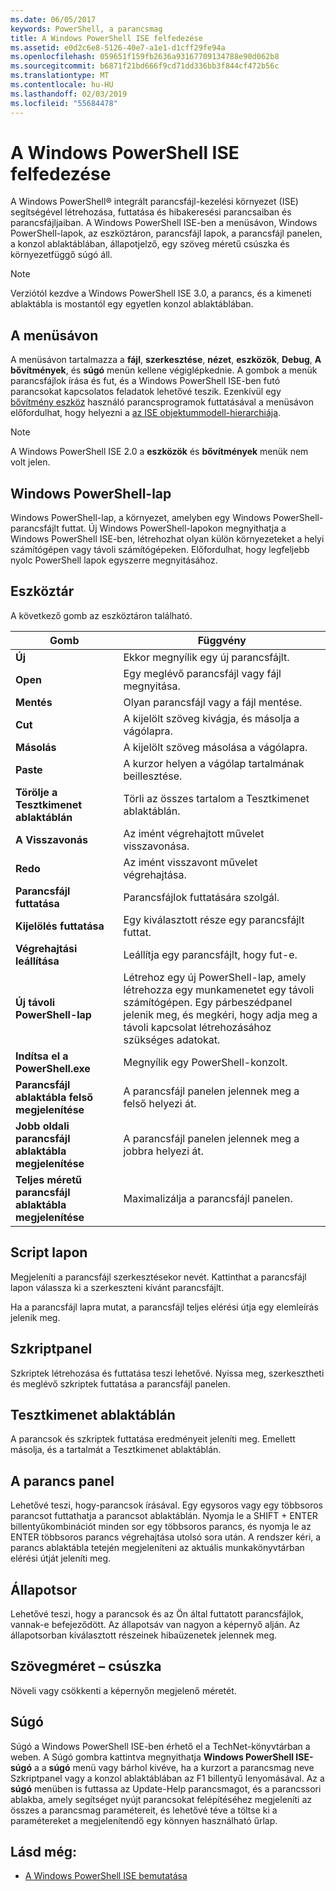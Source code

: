 ```yaml
---
ms.date: 06/05/2017
keywords: PowerShell, a parancsmag
title: A Windows PowerShell ISE felfedezése
ms.assetid: e0d2c6e8-5126-40e7-a1e1-d1cff29fe94a
ms.openlocfilehash: 059651f159fb2636a93167709134788e90d062b8
ms.sourcegitcommit: b6871f21bd666f9cd71dd336bb3f844cf472b56c
ms.translationtype: MT
ms.contentlocale: hu-HU
ms.lasthandoff: 02/03/2019
ms.locfileid: "55684478"
---
```

# <a name="exploring-the-windows-powershell-ise"></a>A Windows PowerShell ISE felfedezése

A Windows PowerShell® integrált parancsfájl-kezelési környezet (ISE) segítségével létrehozása, futtatása és hibakeresési parancsaiban és parancsfájljaiban. A Windows PowerShell ISE-ben a menüsávon, Windows PowerShell-lapok, az eszköztáron, parancsfájl lapok, a parancsfájl panelen, a konzol ablaktáblában, állapotjelző, egy szöveg méretű csúszka és környezetfüggő súgó áll.

> [!NOTE]
> Verziótól kezdve a Windows PowerShell ISE 3.0, a parancs, és a kimeneti ablaktábla is mostantól egy egyetlen konzol ablaktáblában.

## <a name="menu-bar"></a>A menüsávon

A menüsávon tartalmazza a **fájl**, **szerkesztése**, **nézet**, **eszközök**, **Debug**,  **A bővítmények**, és **súgó** menün kellene végiglépkednie. A gombok a menük parancsfájlok írása és fut, és a Windows PowerShell ISE-ben futó parancsokat kapcsolatos feladatok lehetővé teszik. Ezenkívül egy [bővítmény eszköz](../../core-powershell/ise/The-ISEAddOnTool-Object.md) használó parancsprogramok futtatásával a menüsávon előfordulhat, hogy helyezni a [az ISE objektummodell-hierarchiája](../../core-powershell/ise/The-ISE-Object-Model-Hierarchy.md).

> [!NOTE]
> A Windows PowerShell ISE 2.0 a **eszközök** és **bővítmények** menük nem volt jelen.

## <a name="windows-powershell-tabs"></a>Windows PowerShell-lap

Windows PowerShell-lap, a környezet, amelyben egy Windows PowerShell-parancsfájlt futtat. Új Windows PowerShell-lapokon megnyithatja a Windows PowerShell ISE-ben, létrehozhat olyan külön környezeteket a helyi számítógépen vagy távoli számítógépeken. Előfordulhat, hogy legfeljebb nyolc PowerShell lapok egyszerre megnyitásához.

## <a name="toolbar"></a>Eszköztár

A következő gomb az eszköztáron található.

|Gomb|Függvény|
|----------|------------|
|**Új**|Ekkor megnyílik egy új parancsfájlt.|
|**Open**|Egy meglévő parancsfájl vagy fájl megnyitása.|
|**Mentés**|Olyan parancsfájl vagy a fájl mentése.|
|**Cut**|A kijelölt szöveg kivágja, és másolja a vágólapra.|
|**Másolás**|A kijelölt szöveg másolása a vágólapra.|
|**Paste**|A kurzor helyen a vágólap tartalmának beillesztése.|
|**Törölje a Tesztkimenet ablaktáblán**|Törli az összes tartalom a Tesztkimenet ablaktáblán.|
|**A Visszavonás**|Az imént végrehajtott művelet visszavonása.|
|**Redo**|Az imént visszavont művelet végrehajtása.|
|**Parancsfájl futtatása**|Parancsfájlok futtatására szolgál.|
|**Kijelölés futtatása**|Egy kiválasztott része egy parancsfájlt futtat.|
|**Végrehajtási leállítása**|Leállítja egy parancsfájlt, hogy fut-e.|
|**Új távoli PowerShell-lap**|Létrehoz egy új PowerShell-lap, amely létrehozza egy munkamenetet egy távoli számítógépen. Egy párbeszédpanel jelenik meg, és megkéri, hogy adja meg a távoli kapcsolat létrehozásához szükséges adatokat.|
|**Indítsa el a PowerShell.exe**|Megnyílik egy PowerShell-konzolt.|
|**Parancsfájl ablaktábla felső megjelenítése**|A parancsfájl panelen jelennek meg a felső helyezi át.|
|**Jobb oldali parancsfájl ablaktábla megjelenítése**|A parancsfájl panelen jelennek meg a jobbra helyezi át.|
|**Teljes méretű parancsfájl ablaktábla megjelenítése**|Maximalizálja a parancsfájl panelen.|

## <a name="script-tab"></a>Script lapon

Megjeleníti a parancsfájl szerkesztésekor nevét. Kattinthat a parancsfájl lapon válassza ki a szerkeszteni kívánt parancsfájlt.

Ha a parancsfájl lapra mutat, a parancsfájl teljes elérési útja egy elemleírás jelenik meg.

## <a name="script-pane"></a>Szkriptpanel

Szkriptek létrehozása és futtatása teszi lehetővé. Nyissa meg, szerkesztheti és meglévő szkriptek futtatása a parancsfájl panelen.

## <a name="output-pane"></a>Tesztkimenet ablaktáblán

A parancsok és szkriptek futtatása eredményeit jeleníti meg. Emellett másolja, és a tartalmát a Tesztkimenet ablaktáblán.

## <a name="command-pane"></a>A parancs panel

Lehetővé teszi, hogy-parancsok írásával. Egy egysoros vagy egy többsoros parancsot futtathatja a parancsot ablaktáblán. Nyomja le a SHIFT + ENTER billentyűkombinációt minden sor egy többsoros parancs, és nyomja le az ENTER többsoros parancs végrehajtása utolsó sora után. A rendszer kéri, a parancs ablaktábla tetején megjeleníteni az aktuális munkakönyvtárban elérési útját jeleníti meg.

## <a name="status-bar"></a>Állapotsor

Lehetővé teszi, hogy a parancsok és az Ön által futtatott parancsfájlok, vannak-e befejeződött. Az állapotsáv van nagyon a képernyő alján. Az állapotsorban kiválasztott részeinek hibaüzenetek jelennek meg.

## <a name="text-size-slider"></a>Szövegméret – csúszka

Növeli vagy csökkenti a képernyőn megjelenő méretét.

## <a name="help"></a>Súgó

Súgó a Windows PowerShell ISE-ben érhető el a TechNet-könyvtárban a weben. A Súgó gombra kattintva megnyithatja **Windows PowerShell ISE-súgó** a a **súgó** menü vagy bárhol kivéve, ha a kurzort a parancsmag neve Szkriptpanel vagy a konzol ablaktáblában az F1 billentyű lenyomásával. Az a **súgó** menüben is futtassa az Update-Help parancsmagot, és a parancssori ablakba, amely segítséget nyújt parancsokat felépítéséhez megjeleníti az összes a parancsmag paramétereit, és lehetővé téve a töltse ki a paramétereket a megjelenítendő egy könnyen használható űrlap.

## <a name="see-also"></a>Lásd még:

- [A Windows PowerShell ISE bemutatása](../../core-powershell/ise/Introducing-the-Windows-PowerShell-ISE.md)